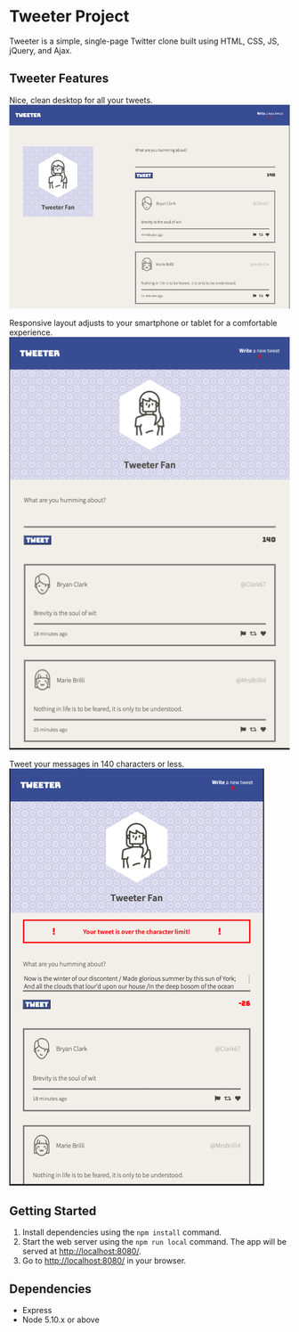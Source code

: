 # Tweeter Project

Tweeter is a simple, single-page Twitter clone built using HTML, CSS, JS, jQuery, and Ajax.


## Tweeter Features

Nice, clean desktop for all your tweets.
![Desktop Layout](public/images/tweeter-desktop.png)

Responsive layout adjusts to your smartphone or tablet for a comfortable experience.
![Mobile Layout](public/images/tweeter-mobile.png)

Tweet your messages in 140 characters or less.
![Error Message](public/images/tweeter-error-msg.png)

## Getting Started

1. Install dependencies using the `npm install` command.
2. Start the web server using the `npm run local` command. The app will be served at <http://localhost:8080/>.
3. Go to <http://localhost:8080/> in your browser.

## Dependencies

- Express
- Node 5.10.x or above
